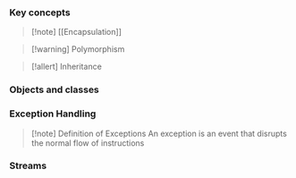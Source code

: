 
### Key concepts
> [!note] [[Encapsulation]]

> [!warning] Polymorphism

> [!allert] Inheritance


### Objects and classes


### Exception Handling
> [!note] Definition of Exceptions
> An exception is an event that disrupts the normal flow of instructions
### Streams